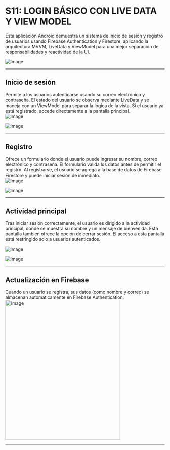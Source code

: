 # S11: LOGIN BÁSICO CON LIVE DATA Y VIEW MODEL

Esta aplicación Android demuestra un sistema de inicio de sesión y registro de usuarios usando Firebase Authentication y Firestore, aplicando la arquitectura MVVM, LiveData y ViewModel para una mejor separación de responsabilidades y reactividad de la UI.  

![Image](https://github.com/user-attachments/assets/76d0facd-8493-45db-bc83-b42ea9fe34a8)  

---

## Inicio de sesión

Permite a los usuarios autenticarse usando su correo electrónico y contraseña. El estado del usuario se observa mediante LiveData y se maneja con un ViewModel para separar la lógica de la vista. Si el usuario ya está registrado, accede directamente a la pantalla principal.  
![Image](https://github.com/user-attachments/assets/ecda0f2e-315d-450c-ae62-5d7813ca74e1) 

![Image](https://github.com/user-attachments/assets/559fc264-3c86-46f3-a171-8928f2095f4a) 

---

## Registro

Ofrece un formulario donde el usuario puede ingresar su nombre, correo electrónico y contraseña. El formulario valida los datos antes de permitir el registro. Al registrarse, el usuario se agrega a la base de datos de Firebase Firestore y puede iniciar sesión de inmediato.  
![Image](https://github.com/user-attachments/assets/150634a4-c146-4f1f-92b2-9f228691c682) 

![Image](https://github.com/user-attachments/assets/5ca99eee-2921-4894-9f03-48fc2e825ee8)  

---

## Actividad principal

Tras iniciar sesión correctamente, el usuario es dirigido a la actividad principal, donde se muestra su nombre y un mensaje de bienvenida. Esta pantalla también ofrece la opción de cerrar sesión. El acceso a esta pantalla está restringido solo a usuarios autenticados.  

![Image](https://github.com/user-attachments/assets/01977377-848e-4211-b48a-38b61f7f59a8) 

![Image](https://github.com/user-attachments/assets/650b869f-3ff6-4bbd-9347-5f827530a579)  

---

## Actualización en Firebase

Cuando un usuario se registra, sus datos (como nombre y correo) se almacenan automáticamente en Firebase Authentication.  
<img width="363" height="441" alt="Image" src="https://github.com/user-attachments/assets/e26ef099-0292-42f6-8c00-142fa3477ce7" />

---
